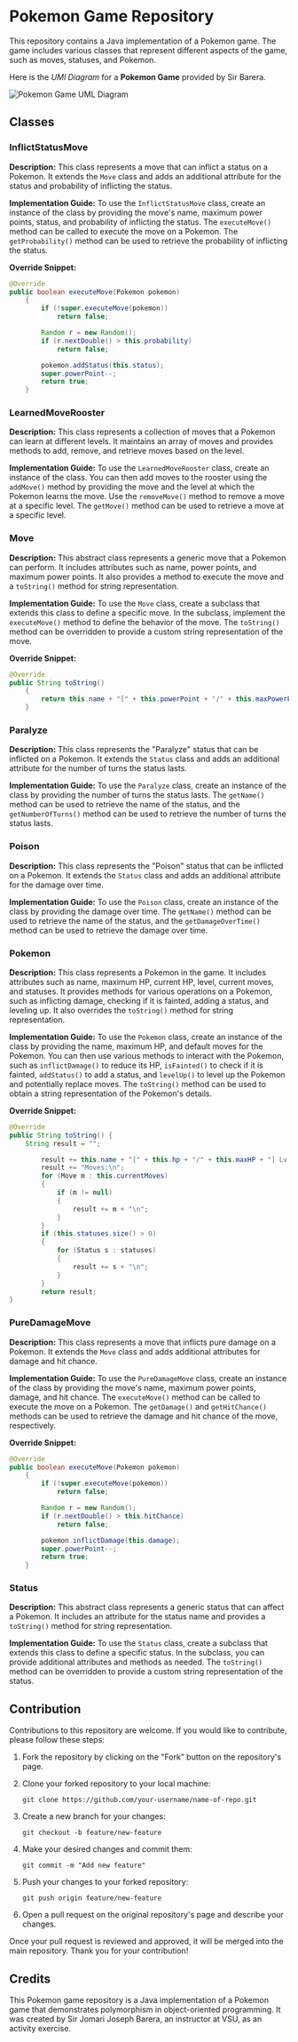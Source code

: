 # Pokemon Game Repository

This repository contains a Java implementation of a Pokemon game. The game includes various classes that represent different aspects of the game, such as moves, statuses, and Pokemon.

Here is the *UMl Diagram* for a **Pokemon Game** provided by Sir Barera.

![Pokemon Game UML Diagram](received_6436696063053500.webp)


## Classes

### InflictStatusMove

**Description:** This class represents a move that can inflict a status on a Pokemon. It extends the `Move` class and adds an additional attribute for the status and probability of inflicting the status.

**Implementation Guide:** To use the `InflictStatusMove` class, create an instance of the class by providing the move's name, maximum power points, status, and probability of inflicting the status. The `executeMove()` method can be called to execute the move on a Pokemon. The `getProbability()` method can be used to retrieve the probability of inflicting the status.

**Override Snippet:**
```java
@Override
public boolean executeMove(Pokemon pokemon)
	{
		if (!super.executeMove(pokemon))
			return false;

		Random r = new Random();
		if (r.nextDouble() > this.probability)
			return false;

		pokemon.addStatus(this.status);
		super.powerPoint--;
		return true;
	}
```

### LearnedMoveRooster

**Description:** This class represents a collection of moves that a Pokemon can learn at different levels. It maintains an array of moves and provides methods to add, remove, and retrieve moves based on the level.

**Implementation Guide:** To use the `LearnedMoveRooster` class, create an instance of the class. You can then add moves to the rooster using the `addMove()` method by providing the move and the level at which the Pokemon learns the move. Use the `removeMove()` method to remove a move at a specific level. The `getMove()` method can be used to retrieve a move at a specific level.

### Move

**Description:** This abstract class represents a generic move that a Pokemon can perform. It includes attributes such as name, power points, and maximum power points. It also provides a method to execute the move and a `toString()` method for string representation.

**Implementation Guide:** To use the `Move` class, create a subclass that extends this class to define a specific move. In the subclass, implement the `executeMove()` method to define the behavior of the move. The `toString()` method can be overridden to provide a custom string representation of the move.

**Override Snippet:**
```java
@Override
public String toString()
	{
		return this.name + "[" + this.powerPoint + "/" + this.maxPowerPoint + "]";
	}
```

### Paralyze

**Description:** This class represents the "Paralyze" status that can be inflicted on a Pokemon. It extends the `Status` class and adds an additional attribute for the number of turns the status lasts.

**Implementation Guide:** To use the `Paralyze` class, create an instance of the class by providing the number of turns the status lasts. The `getName()` method can be used to retrieve the name of the status, and the `getNumberOfTurns()` method can be used to retrieve the number of turns the status lasts.

### Poison

**Description:** This class represents the "Poison" status that can be inflicted on a Pokemon. It extends the `Status` class and adds an additional attribute for the damage over time.

**Implementation Guide:** To use the `Poison` class, create an instance of the class by providing the damage over time. The `getName()` method can be used to retrieve the name of the status, and the `getDamageOverTime()` method can be used to retrieve the damage over time.

### Pokemon

**Description:** This class represents a Pokemon in the game. It includes attributes such as name, maximum HP, current HP, level, current moves, and statuses. It provides methods for various operations on a Pokemon, such as inflicting damage, checking if it is fainted, adding a status, and leveling up. It also overrides the `toString()` method for string representation.

**Implementation Guide:** To use the `Pokemon` class, create an instance of the class by providing the name, maximum HP, and default moves for the Pokemon. You can then use various methods to interact with the Pokemon, such as `inflictDamage()` to reduce its HP, `isFainted()` to check if it is fainted, `addStatus()` to add a status, and `levelUp()` to level up the Pokemon and potentially replace moves. The `toString()` method can be used to obtain a string representation of the Pokemon's details.

**Override Snippet:**
```java
@Override
public String toString() {
   	String result = "";

		result += this.name + "[" + this.hp + "/" + this.maxHP + "] Lv. " + this.level + "\n";
		result += "Moves:\n";
		for (Move m : this.currentMoves)
		{
			if (m != null)
			{
				result += m + "\n";
			}
		}
		if (this.statuses.size() > 0)
		{
			for (Status s : statuses)
			{
				result += s + "\n";
			}
		}
		return result;
}
```

### PureDamageMove

**Description:** This class represents a move that inflicts pure damage on a Pokemon. It extends the `Move` class and adds additional attributes for damage and hit chance.

**Implementation Guide:** To use the `PureDamageMove` class, create an instance of the class by providing the move's name, maximum power points, damage, and hit chance. The `executeMove()` method can be called to execute the move on a Pokemon. The `getDamage()` and `getHitChance()` methods can be used to retrieve the damage and hit chance of the move, respectively.

**Override Snippet:**
```java
@Override
public boolean executeMove(Pokemon pokemon)
	{
		if (!super.executeMove(pokemon))
			return false;

		Random r = new Random();
		if (r.nextDouble() > this.hitChance)
			return false;

		pokemon.inflictDamage(this.damage);
		super.powerPoint--;
		return true;
	}
```

### Status

**Description:** This abstract class represents a generic status that can affect a Pokemon. It includes an attribute for the status name and provides a `toString()` method for string representation.

**Implementation Guide:** To use the `Status` class, create a subclass that extends this class to define a specific status. In the subclass, you can provide additional attributes and methods as needed. The `toString()` method can be overridden to provide a custom string representation of the status.

## Contribution

Contributions to this repository are welcome. If you would like to contribute, please follow these steps:

1. Fork the repository by clicking on the "Fork" button on the repository's page.

2. Clone your forked repository to your local machine:

   ```
   git clone https://github.com/your-username/name-of-repo.git
   ```

3. Create a new branch for your changes:

   ```
   git checkout -b feature/new-feature
   ```

4. Make your desired changes and commit them:

   ```
   git commit -m "Add new feature"
   ```

5. Push your changes to your forked repository:

   ```
   git push origin feature/new-feature
   ```

6. Open a pull request on the original repository's page and describe your changes.

Once your pull request is reviewed and approved, it will be merged into the main repository. Thank you for your contribution!

## Credits

This Pokemon game repository is a Java implementation of a Pokemon game that demonstrates polymorphism in object-oriented programming. It was created by Sir Jomari Joseph Barera, an instructor at VSU, as an activity exercise.
